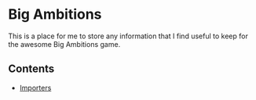 # Big Ambitions

This is a place for me to store any information that I find useful to keep for the awesome Big Ambitions game.

## Contents

* [Importers](importers.md)
